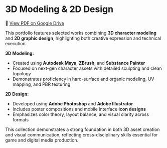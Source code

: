 # 3D Modeling & 2D Design

🔗 [View PDF on Google Drive](https://drive.google.com/file/d/11TDcWB32qEqLIm4w1qEwscglmOQBhnIQ/view?usp=sharing)

This portfolio features selected works combining **3D character modeling** and **2D graphic design**, highlighting both creative expression and technical execution.

**3D Modeling:**
- Created using **Autodesk Maya**, **ZBrush**, and **Substance Painter**
- Focused on next-gen character assets with detailed sculpting and clean topology
- Demonstrates proficiency in hard-surface and organic modeling, UV mapping, and PBR texturing

**2D Design:**
- Developed using **Adobe Photoshop** and **Adobe Illustrator**
- Includes poster compositions and mobile interface **icon designs**
- Emphasizes color theory, layout balance, and visual clarity across formats

This collection demonstrates a strong foundation in both 3D asset creation and visual communication, reflecting cross-disciplinary skills essential for game and digital media production.
